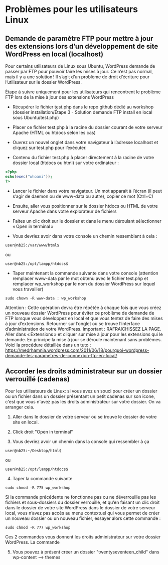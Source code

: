 # Problèmes pour les utilisateurs Linux

## Demande de paramètre FTP pour mettre à jour des extensions lors d’un développement de site WordPress en local (localhost)

Pour certains utilisateurs de Linux sous Ubuntu, WordPress demande de passer par FTP pour pouvoir faire les mises à jour. Ce n’est pas normal, mais il y a une solution ! Il s’agit d’un problème de droit d’écriture pour l’utilisateur sur le dossier WordPress.
 
Étape à suivre uniquement pour les utilisateurs qui rencontrent le problème FTP lors de la mise à jour des extensions WordPress

*	Récupérer le fichier test.php dans le repo github dédié au workshop (dossier installation/Étape 3 - Solution demande FTP install en local sous Ubuntu/test.php)

*	Placer ce fichier test.php à la racine du dossier courant de votre serveur Apache (HTML ou htdocs selon les cas)

*	Ouvrez un nouvel onglet dans votre navigateur à l’adresse localhost et cliquez sur test.php pour l’exécuter.

*	Contenu du fichier test.php à placer directement à la racine de votre dossier local (htdocs ou html) sur votre ordinateur :

```PHP
<?php
echo(exec("whoami"));
?>
```

*	Lancer le fichier dans votre navigateur. Un mot apparait à l’écran (il peut s’agir de daemon ou de www-data ou autre), copier ce mot (Ctrl+C)

*	Ensuite, aller vous positionner sur le dossier htdocs ou HTML de votre serveur Apache dans votre explorateur de fichiers

*	Faites un clic droit sur le dossier et dans le menu déroulant sélectionner « Open in terminal »

*	Vous devriez avoir dans votre console un chemin ressemblant à cela :

```
user@nb25:/var/www/html$
```

ou
```
user@nb25:/opt/lampp/htdocs$
```

*	Taper maintenant la commande suivante dans votre console (attention remplacer www-data par le mot obtenu avec le fichier test.php et remplacer wp_workshop par le nom du dossier WordPress sur lequel vous travailler)

```
sudo chown -R www-data : wp_workshop
```

Attention : Cette opération devra être répétée à chaque fois que vous créez un nouveau dossier WordPress pour éviter ce problème de demande de FTP lorsque vous développez en local et que vous tentez de faire des mises à jour d’extensions.
Retourner sur l’onglet où se trouve l’interface d’administration de votre WordPress. Important : RAFRAICHISSEZ LA PAGE. Aller dans « Extensions » et cliquer sur mise à jour pour les extensions qui le demande. En principe la mise à jour se déroule maintenant sans problèmes.
Voici la procédure détaillée dans un tuto : https://medrhamnia.wordpress.com/2011/06/18/pourquoi-wordpress-demande-les-parametres-de-connexion-ftp-en-local/

## Accorder les droits administrateur sur un dossier verrouillé (cadenas)

Pour les utilisateurs de Linux: si vous avez un souci pour créer un dossier ou un fichier dans un dossier présentant un petit cadenas sur son icone, c'est que vous n'avez pas les droits administrateur sur votre dossier. On va arranger cela.

1.	Aller dans le dossier de votre serveur où se trouve le dossier de votre site en local.

2.	Click droit "Open in terminal"

3.	Vous devriez avoir un chemin dans la console qui ressembler à ça

```
user@nb25:~/Desktop/html$
```

ou

```
user@nb25:/opt/lampp/htdocs$
```

4.	Taper la commande suivante

```
sudo chmod -R 775 wp_workshop
```

Si la commande précédente ne fonctionne pas ou ne déverrouille pas les fichiers et sous-dossiers du dossier verrouillé, et qu’en faisant un clic droit dans le dossier de votre site WordPress dans le dossier de votre serveur local, vous n’avez pas accès au menu contextuel qui vous permet de créer un nouveau dossier ou un nouveau fichier, essayer alors cette commande : 

```
sudo chmod -R 777 wp_workshop
```

Ces 2 commandes vous donnent les droits administrateur sur votre dossier WordPress. La commande 

5.	Vous pouvez à présent créer un dossier "twentyseventeen_child" dans wp-content --> themes
